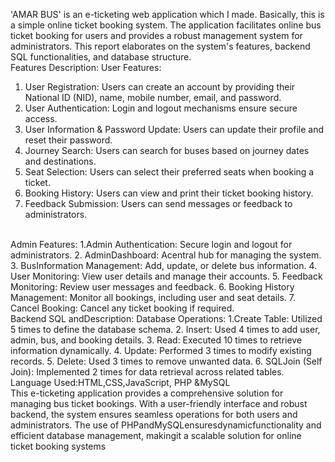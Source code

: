 'AMAR BUS' is an e-ticketing web application which I made. Basically, this is a simple online ticket booking system. The application facilitates online bus ticket booking for users and provides a robust management system for administrators. 
This report elaborates on the system's features, backend SQL functionalities, and database structure.
<br>
 Features Description:
 User Features:
 1. User Registration: Users can create an account by providing their
 National ID (NID), name, mobile number, email, and password.
 2. User Authentication: Login and logout mechanisms ensure secure
 access.
 3. User Information & Password Update: Users can update their profile and
 reset their password.
 4. Journey Search: Users can search for buses based on journey dates and
 destinations.
 5. Seat Selection: Users can select their preferred seats when booking a
 ticket.
 6. Booking History: Users can view and print their ticket booking history.
 7. Feedback Submission: Users can send messages or feedback to
 administrators.

<br>
 Admin Features:
 1.Admin Authentication: Secure login and logout for administrators.
 2. AdminDashboard: Acentral hub for managing the system.
 3. BusInformation Management: Add, update, or delete bus information.
 4. User Monitoring: View user details and manage their accounts.
 5. Feedback Monitoring: Review user messages and feedback.
 6. Booking History Management: Monitor all bookings, including user and
 seat details.
 7. Cancel Booking: Cancel any ticket booking if required.

<br>
Backend SQL andDescription:
Database Operations:
 1.Create Table: Utilized 5 times to define the database schema.
 2. Insert: Used 4 times to add user, admin, bus, and booking details.
 3. Read: Executed 10 times to retrieve information dynamically.
 4. Update: Performed 3 times to modify existing records.
 5. Delete: Used 3 times to remove unwanted data.
 6. SQLJoin (Self Join): Implemented 2 times for data retrieval across related
 tables.

<br>
Language Used:HTML,CSS,JavaScript, PHP &MySQL

<br>
This e-ticketing application provides a comprehensive solution for managing
 bus ticket bookings. With a user-friendly interface and robust backend, the
 system ensures seamless operations for both users and administrators. The use
 of PHPandMySQLensuresdynamicfunctionality and efficient database
 management, makingit a scalable solution for online ticket booking systems
